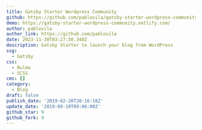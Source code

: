 ```yaml
---
title: Gatsby Starter Wordpress Community
github: https://github.com/pablovila/gatsby-starter-wordpress-community
demo: https://gatsby-starter-wordpress-community.netlify.com/
author: pablovila
author_link: https://github.com/pablovila
date: 2023-11-30T03:27:50.348Z
description: Gatsby Starter to launch your blog from WordPress
ssg:
  - Gatsby
css:
  - Bulma
  - SCSS
cms: []
category:
  - Blog
draft: false
publish_date: '2019-02-20T20:16:18Z'
update_date: '2019-09-10T09:06:00Z'
github_star: 9
github_fork: 9
---
```

